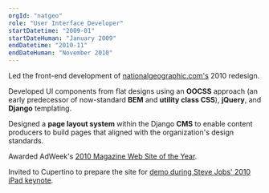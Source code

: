 ```yaml
---
orgId: "natgeo"
role: "User Interface Developer"
startDatetime: "2009-01"
startDateHuman: "January 2009"
endDatetime: "2010-11"
endDateHuman: "November 2010"
---
```


Led the front-end development of [nationalgeographic.com's](https://www.nationalgeographic.com) 2010 redesign.

Developed UI components from flat designs using an **OOCSS** approach (an early predecessor of now-standard **BEM** and **utility class CSS**), **jQuery**, and **Django** templating.

Designed a **page layout system** within the Django **CMS** to enable content producers to build pages that aligned with the organization's design standards.

Awarded AdWeek's [2010 Magazine Web Site of the Year](https://www.adweek.com/brand-marketing/magazine-web-site-year-102953/).

Invited to Cupertino to prepare the site for [demo during Steve Jobs' 2010 iPad keynote](https://www.youtube.com/watch?v=zZtWlSDvb_k&t=873s).
